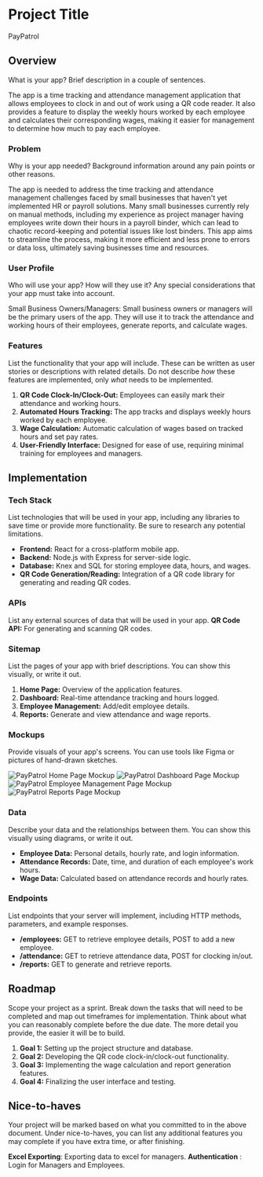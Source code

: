 
# Project Title
PayPatrol
  

## Overview

What is your app? Brief description in a couple of sentences.

The app is a time tracking and attendance management application that allows employees to clock in and out of work using a QR code reader. It also provides a feature to display the weekly hours worked by each employee and calculates their corresponding wages, making it easier for management to determine how much to pay each employee.

  

### Problem

Why is your app needed? Background information around any pain points or other reasons.

The app is needed to address the time tracking and attendance management challenges faced by small businesses that haven't yet implemented HR or payroll solutions. Many small businesses currently rely on manual methods, including my experience as project manager having employees write down their hours in a payroll binder, which can lead to chaotic record-keeping and potential issues like lost binders. This app aims to streamline the process, making it more efficient and less prone to errors or data loss, ultimately saving businesses time and resources.

  

### User Profile

Who will use your app? How will they use it? Any special considerations that your app must take into account.

Small Business Owners/Managers: Small business owners or managers will be the primary users of the app. They will use it to track the attendance and working hours of their employees, generate reports, and calculate wages.

  

### Features

List the functionality that your app will include. These can be written as user stories or descriptions with related details. Do not describe _how_ these features are implemented, only _what_ needs to be implemented.

1.  **QR Code Clock-In/Clock-Out:** Employees can easily mark their attendance and working hours.
2.  **Automated Hours Tracking:** The app tracks and displays weekly hours worked by each employee.
3.  **Wage Calculation:** Automatic calculation of wages based on tracked hours and set pay rates.
4.  **User-Friendly Interface:** Designed for ease of use, requiring minimal training for employees and managers.

## Implementation

### Tech Stack
List technologies that will be used in your app, including any libraries to save time or provide more functionality. Be sure to research any potential limitations.
-   **Frontend:** React for a cross-platform mobile app.
-   **Backend:** Node.js with Express for server-side logic.
-   **Database:** Knex and SQL for storing employee data, hours, and wages.
-   **QR Code Generation/Reading:** Integration of a QR code library for generating and reading QR codes.
  

### APIs
List any external sources of data that will be used in your app.
**QR Code API:** For generating and scanning QR codes.
  

### Sitemap
List the pages of your app with brief descriptions. You can show this visually, or write it out.
1.  **Home Page:** Overview of the application features.
2.  **Dashboard:** Real-time attendance tracking and hours logged.
3.  **Employee Management:** Add/edit employee details.
4.  **Reports:** Generate and view attendance and wage reports.
  

### Mockups
Provide visuals of your app's screens. You can use tools like Figma or pictures of hand-drawn sketches.

![PayPatrol Home Page Mockup]('IMG_0299.PNG' "Home Page Mockup")
![PayPatrol Dashboard Page Mockup]('IMG_0300.PNG' "Dashboard Page Mockup")
![PayPatrol Employee Management Page Mockup]('IMG_0301.PNG' "Employee Management Page Mockup")
![PayPatrol Reports Page Mockup]('IMG_0302.PNG' "Reports Page Mockup")
  

### Data
Describe your data and the relationships between them. You can show this visually using diagrams, or write it out.
-   **Employee Data:** Personal details, hourly rate, and login information.
-   **Attendance Records:** Date, time, and duration of each employee's work hours.
-   **Wage Data:** Calculated based on attendance records and hourly rates.
  

### Endpoints
List endpoints that your server will implement, including HTTP methods, parameters, and example responses.
-   **/employees:** GET to retrieve employee details, POST to add a new employee.
-   **/attendance:** GET to retrieve attendance data, POST for clocking in/out.
-   **/reports:** GET to generate and retrieve reports.
  

## Roadmap

Scope your project as a sprint. Break down the tasks that will need to be completed and map out timeframes for implementation. Think about what you can reasonably complete before the due date. The more detail you provide, the easier it will be to build.
1.  **Goal 1:** Setting up the project structure and database.
2.  **Goal 2:** Developing the QR code clock-in/clock-out functionality.
3.  **Goal 3:** Implementing the wage calculation and report generation features.
4.  **Goal 4:** Finalizing the user interface and testing.
  

## Nice-to-haves
Your project will be marked based on what you committed to in the above document. Under nice-to-haves, you can list any additional features you may complete if you have extra time, or after finishing.

**Excel Exporting**: Exporting data to excel for managers.
**Authentication** : Login for Managers and Employees.